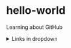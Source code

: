 # hello-world
Learning about GitHub

<details>
<summary>Links in dropdown</summary>

- [x] [Check](/README.md)
</details>
